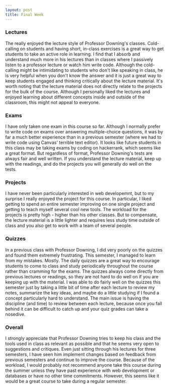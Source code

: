 ```yaml
---
layout: post
title: Final Week
---
```


### Lectures
The really enjoyed the lecture style of Professor Downing's classes. Cold-calling on students and having short, in-class exercises is a great way to get students to take an active role in learning. I find that I absorb and understand much more in his lectures than in classes where I passively listen to a professor lecture or watch him write code. Although the cold-calling might be intimidating to students who don't like speaking in class, he is very helpful when you don't know the answer and it is just a great way to keep students engaged and thinking critically about the lecture material. It's worth noting that the lecture material does not directly relate to the projects for the bulk of the course. Although I personally liked the lectures and enjoyed learning about different concepts inside and outside of the classroom, this might not appeal to everyone.

### Exams
I have only taken one exam in this course so far. Although I normally prefer to write code on exams over answering multiple-choice questions, it was by far a much better experience than in a previous semester (where we had to write code using Canvas' terrible text editor). It looks like future students in this class may be taking exams by coding on hackerrank, which seems like a great format. But regardless of format, Professor Downing's tests are always fair and well written. If you understand the lecture material, keep up with the readings, and do the projects you will generally do well on the tests. 

### Projects
I have never been particularly interested in web developemnt, but to my surprise I really enjoyed the project for this course. In particular, I liked getting to spend an entire semester improving on one single project and getting to teach myself several cool new tools. The workload for the projects is pretty high - higher than his other classes. But to compensate, the lecture material is a little lighter and requires less study time outside of class and you also get to work with a team of several people.

### Quizzes
In a previous class with Professor Downing, I did very poorly on the quizzes and found them extremely frustrating. This semester, I managed to learn from my mistakes. Mostly. The daily quizzes are a great way to encourage students to come to class and study periodically throughout the course rather than cramming for the exams. The quizzes always come directly from previous lectures or readings, so they are not hard to do well on if you are keeping up with the material. I was able to do fairly well on the quizzes this semester just by taking a little bit of time after each lecture to review my notes, summarize the key ideas, and maybe do a little studying if I found a concept particularly hard to understand. The main issue is having the discipline (and time) to review between each lecture, because once you fall behind it can be difficult to catch up and your quiz grades can take a nosedive. 

### Overall
I strongly appreciate that Professor Downing tries to keep his class and the tools used in class as relevant as possible and that he seems very open to suggestions and critiques. Even just sitting through his lectures for three semesters, I have seen him implement changes based on feedback from previous semesters and continue to improve the course. Because of the workload, I would probably not recommend anyone take this course during the summer unless they have past experience with web development or databases or have no other time commitments. However, this seems like it would be a great course to take during a regular semester.

